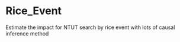 # Rice_Event
Estimate the impact for NTUT search by rice event with lots of causal inference method
